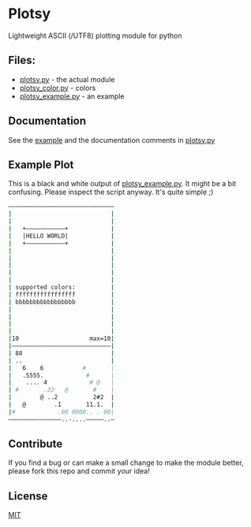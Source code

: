 Plotsy
======

Lightweight ASCII (/UTF8) plotting module for python

Files:
------
 - [plotsy.py](plotsy.py) - the actual module
 - [plotsy_color.py](plotsy_color.py) - colors
 - [plotsy_example.py](plotsy_example.py) - an example

Documentation
-------------

See the [example](plotsy_example.py) and the documentation comments in [plotsy.py](plotsy.py)

Example Plot
------------

This is a black and white output of [plotsy_example.py](plotsy_example.py). It might be a bit confusing. Please inspect the script anyway. It's quite simple ;)

```bash
––––––––––––––––––––––––––––––
|                            |
|                            |
|   +–––––––––––+            |
|   |HELLO WORLD|            |
|   +–––––––––––+            |
|                            |
|                            |
|                            |
|                            |
|                            |
| supported colors:          |
| fffffffffffffffff          |
| bbbbbbbbbbbbbbbbb          |
|                            |
|                            |
|                            |
|                            |
|10                    max=10|
|––––––––––––––––––––––––––––|
| 88                         |
| ..                         |
|   6    6           #       |
|   .5555.            #      |
|    .... 4            # @   |
| #       .33   @       #    |
|        @ ..2          2#2  |
|   @        .1       11.1.  |
|#            .00 0000.. . 00|
–––––––––––––––..-....–––––..–
```

Contribute
----------

If you find a bug or can make a small change to make the module better, please fork this repo and commit your idea!

License
-------

[MIT](LICENSE.md)

